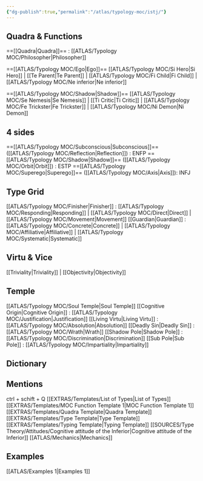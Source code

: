 ```yaml
---
{"dg-publish":true,"permalink":"/atlas/typology-moc/istj/"}
---
```



## Quadra & Functions

==[[Quadra\|Quadra]]== : [[ATLAS/Typology MOC/Philosopher\|Philosopher]] 

==[[ATLAS/Typology MOC/Ego\|Ego]]==
[[ATLAS/Typology MOC/Si Hero\|Si Hero]] | [[Te Parent\|Te Parent]] | [[ATLAS/Typology MOC/Fi Child\|Fi Child]] | [[ATLAS/Typology MOC/Ne inferior\|Ne inferior]]

==[[ATLAS/Typology MOC/Shadow\|Shadow]]== 
[[ATLAS/Typology MOC/Se Nemesis\|Se Nemesis]] | [[Ti Critic\|Ti Critic]] | [[ATLAS/Typology MOC/Fe Trickster\|Fe Trickster]] | [[ATLAS/Typology MOC/Ni Demon\|Ni Demon]]

## 4 sides  
==[[ATLAS/Typology MOC/Subconscious\|Subconscious]]== ([[ATLAS/Typology MOC/Reflection\|Reflection]]) : ENFP
==[[ATLAS/Typology MOC/Shadow\|Shadow]]== ([[ATLAS/Typology MOC/Orbit\|Orbit]]) : ESTP
==[[ATLAS/Typology MOC/Superego\|Superego]]== ([[ATLAS/Typology MOC/Axis\|Axis]]):   INFJ

## Type Grid 
[[ATLAS/Typology MOC/Finisher\|Finisher]] : [[ATLAS/Typology MOC/Responding\|Responding]] | [[ATLAS/Typology MOC/Direct\|Direct]] | [[ATLAS/Typology MOC/Movement\|Movement]]
[[Guardian\|Guardian]]  : [[ATLAS/Typology MOC/Concrete\|Concrete]] | [[ATLAS/Typology MOC/Affiliative\|Affiliative]] | [[ATLAS/Typology MOC/Systematic\|Systematic]] 

## Virtu & Vice
[[Triviality\|Triviality]] |  [[Objectivity\|Objectivity]]
 
## Temple 
[[ATLAS/Typology MOC/Soul Temple\|Soul Temple]]
[[Cognitive Origin\|Cognitive Origin]] : [[ATLAS/Typology MOC/Justification\|Justification]]
[[Living Virtu\|Living Virtu]] : [[ATLAS/Typology MOC/Absolution\|Absolution]]
[[Deadly Sin\|Deadly Sin]] : [[ATLAS/Typology MOC/Wrath\|Wrath]]
[[Shadow Pole\|Shadow Pole]] : [[ATLAS/Typology MOC/Discrimination\|Discrimination]]
[[Sub Pole\|Sub Pole]] : [[ATLAS/Typology MOC/Impartiality\|Impartiality]]

## Dictionary


## Mentions 
ctrl + schift + Q
[[EXTRAS/Templates/List of Types\|List of Types]]
[[EXTRAS/Templates/MOC Function Template 1\|MOC Function Template 1]]
[[EXTRAS/Templates/Quadra Template\|Quadra Template]]
[[EXTRAS/Templates/Type Template\|Type Template]]
[[EXTRAS/Templates/Typing Template\|Typing Template]]
[[SOURCES/Type Theory/Attitudes/Cognitive attitude of the Inferior\|Cognitive attitude of the Inferior]]
[[ATLAS/Mechanics\|Mechanics]]

## Examples 
[[ATLAS/Examples 1\|Examples 1]] 
